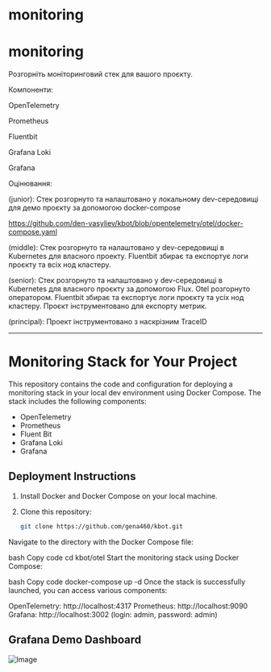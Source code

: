 # monitoring


# monitoring

Розгорніть моніторинговий стек для вашого проєкту.

Компоненти:

OpenTelemetry

Prometheus

Fluentbit

Grafana Loki

Grafana

Оцінювання:

(junior): Стек розгорнуто та налаштовано у локальному  dev-середовищі для демо проєкту за допомогою docker-compose

https://github.com/den-vasyliev/kbot/blob/opentelemetry/otel/docker-compose.yaml 

(middle): Стек розгорнуто та налаштовано у dev-середовищі в Kubernetes для власного проекту. Fluentbit збирає та експортує логи проєкту та всіх нод кластеру.

(senior): Стек розгорнуто та налаштовано у dev-середовищі в Kubernetes для власного проєкту за допомогою Flux. Otel розгорнуто оператором. Fluentbit збирає та експортує логи проєкту та усіх нод кластеру. Проєкт інструментовано для експорту метрик.

(principal): Проект інструментовано з наскрізним TraceID


-------------------------------------------



# Monitoring Stack for Your Project

This repository contains the code and configuration for deploying a monitoring stack in your local dev environment using Docker Compose. The stack includes the following components:

- OpenTelemetry
- Prometheus
- Fluent Bit
- Grafana Loki
- Grafana

## Deployment Instructions

1. Install Docker and Docker Compose on your local machine.

2. Clone this repository:

   ```bash
   git clone https://github.com/gena460/kbot.git
Navigate to the directory with the Docker Compose file:

bash
Copy code
cd kbot/otel
Start the monitoring stack using Docker Compose:

bash
Copy code
docker-compose up -d
Once the stack is successfully launched, you can access various components:

OpenTelemetry: http://localhost:4317
Prometheus: http://localhost:9090
Grafana: http://localhost:3002 (login: admin, password: admin)

## Grafana Demo Dashboard

![Image](.data/grafana.png)
